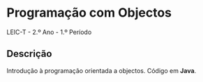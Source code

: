# Programação com Objectos
LEIC-T - 2.º Ano - 1.º Período

## Descrição

Introdução à programação orientada a objectos. Código em **Java**.
